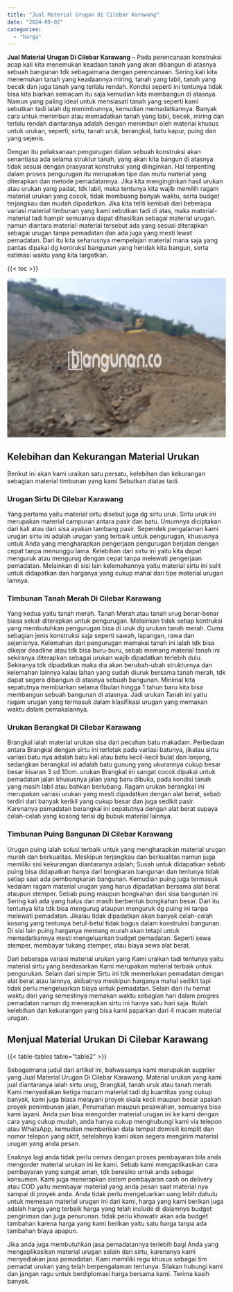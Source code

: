 ```yaml
---
title: "Jual Material Urugan Di Cilebar Karawang"
date: "2024-09-02"
categories: 
  - "harga"
---
```


**Jual Material Urugan Di Cilebar Karawang** – Pada perencanaan konstruksi acap kali kita menemukan keadaan tanah yang akan dibangun di atasnya sebuah bangunan tdk sebagaimana dengan perencanaan. Sering kali kita menemukan tanah yang keadaannya miring, tanah yang labil, tanah yang becek dan juga tanah yang terlalu rendah. Kondisi seperti ini tentunya tidak bisa kita biarkan semacam itu saja kemudian kita membangun di atasnya. Namun yang paling ideal untuk mensiasati tanah yang seperti kami sebutkan tadi ialah dg menimbunnya, kemudian memadatkannya. Banyak cara untuk menimbun atau memadatkan tanah yang labil, becek, miring dan terlalu rendah diantaranya adalah dengan menimbun oleh material khusus untuk urukan, seperti; sirtu, tanah uruk, berangkal, batu kapur, puing dan yang sejenis.

Dengan itu pelaksanaan pengurugan dalam sebuah konstruksi akan senantiasa ada selama struktur tanah, yang akan kita bangun di atasnya tidak sesuai dengan prasyarat konstruksi yang diinginkan. Hal terpenting dalam proses pengurugan itu merupakan tipe dan mutu material yang diterapkan dan metode pemadatannya. Jika kita menginginkan hasil urukan atau urukan yang padat, tdk labil, maka tentunya kita wajib memilih ragam material urukan yang cocok, tidak membuang banyak waktu, serta budget terjangkau dan mudah dipadatkan. Jika kita teliti kembali dari beberapa variasi material timbunan yang kami sebutkan tadi di atas, maka material-material tadi hampir semuanya dapat dihasilkan sebagai material urugan. namun diantara material-material tersebut ada yang sesuai diterapkan sebagai urugan tanpa pemadatan dan ada juga yang mesti lewat pemadatan. Dari itu kita seharusnya mempelajari material mana saja yang pantas dipakai dg kontruksi bangunan yang hendak kita bangun, serta estimasi waktu yang kita targetkan.

{{< toc >}}

![Jual Material Urugan Di Cilebar Karawang](/images/jual-urugan-26.png)

## Kelebihan dan Kekurangan Material Urukan

Berikut ini akan kami uraikan satu persatu, kelebihan dan kekurangan sebagian material timbunan yang kami Sebutkan diatas tadi.

### Urugan Sirtu Di Cilebar Karawang

Yang pertama yaitu material sirtu disebut juga dg sirtu uruk. Sirtu uruk ini merupakan material campuran antara pasir dan batu. Umumnya diciptakan dari kali atau dari sisa ayakan tambang pasir. Sependek pengalaman kami urugan sirtu ini adalah urugan yang terbaik untuk pengurugan, khususnya untuk Anda yang mengharapkan pengerjaan pengurugan berjalan dengan cepat tanpa menunggu lama. Kelebihan dari sirtu ini yaitu kita dapat menguruk atau mengurug dengan cepat tanpa melewati pengerjaan pemadatan. Melainkan di sisi lain kelemahannya yaitu material sirtu ini sulit untuk didapatkan dan harganya yang cukup mahal dari tipe material urugan lainnya.

### Timbunan Tanah Merah Di Cilebar Karawang

Yang kedua yaitu tanah merah. Tanah Merah atau tanah urug benar-benar biasa sekali diterapkan untuk pengurugan. Melainkan tidak setiap kontruksi yang membutuhkan pengurugan bisa di uruk dg urukan tanah merah. Cuma sebagian jenis konstruksi saja seperti sawah, lapangan, rawa dan sejenisnya. Kelemahan dari pengurugan memakai tanah ini ialah tdk bisa dikejar deadline atau tdk bisa buru-buru, sebab memang material tanah ini sekiranya diterapkan sebagai urukan wajib dipadatkan terlebih dulu. Sekiranya tdk dipadatkan maka dia akan berubah-ubah strukturnya dan kelemahan lainnya kalau lahan yang sudah diuruk bersama tanah merah, tdk dapat segera dibangun di atasnya sebuah bangunan. Minimal kita sepatutnya membiarkan selama 6bulan hingga 1 tahun baru kita bisa membangun sebuah bangunan di atasnya. Jadi urukan Tanah ini yaitu ragam urugan yang termasuk dalam klasifikasi urugan yang memakan waktu dalam pemakaiannya.

### Urukan Berangkal Di Cilebar Karawang

Brangkal ialah material urukan sisa dari pecahan batu makadam. Perbedaan antara Brangkal dengan sirtu ini terletak pada variasi batunya, jikalau sirtu variasi batu nya adalah batu kali atau batu kecil-kecil bulat dan lonjong, sedangkan berangkal ini adalah batu gunung yang ukurannya cukup besar besar kisaran 3 sd 10cm. urukan Brangkal ini sangat cocok dipakai untuk pemadatan jalan khususnya jalan yang baru dibuka, pada kondisi tanah yang masih labil atau bahkan berlubang. Ragam urukan berangkal ini merupakan variasi urukan yang mesti dipadatkan dengan alat berat, sebab terdiri dari banyak kerikil yang cukup besar dan juga sedikit pasir. Karenanya pemadatan berangkal ini sepatutnya dengan alat berat supaya celah-celah yang kosong terisi dg bubuk material lainnya.

### Timbunan Puing Bangunan Di Cilebar Karawang

Urugan puing ialah solusi terbaik untuk yang mengharapkan material urugan murah dan berkualitas. Meskipun terjangkau dan berkualitas namun juga memiliki sisi kekurangan diantaranya adalah; Susah untuk didapatkan sebab puing bisa didapatkan hanya dari bongkaran bangunan dan tentunya tidak setiap saat ada pembongkaran bangunan. Kemudian puing juga termasuk kedalam ragam material urugan yang harus dipadatkan bersama alat berat ataupun stemper. Sebab puing maupun bongkahan dari sisa bangunan ini Sering kali ada yang halus dan masih berbentuk bongkahan besar. Dari itu tentunya kita tdk bisa mengurug ataupun menguruk dg puing ini tanpa melewati pemadatan. Jikalau tidak dipadatkan akan banyak celah-celah kosong yang tentunya betul-betul tidak bagus dalam konstruksi bangunan. Di sisi lain puing harganya memang murah akan tetapi untuk memadatkannya mesti mengeluarkan budget pemadatan. Seperti sewa stemper, membayar tukang stemper, atau biaya sewa alat berat.

Dari beberapa variasi material urukan yang Kami uraikan tadi tentunya yaitu material sirtu yang berdasarkan Kami merupakan material terbaik untuk pengurukan. Selain dari simple Sirtu ini tdk memerlukan pemadatan dengan alat berat atau lainnya, akibatnya meskipun harganya mahal sedikit tapi tidak perlu mengeluarkan biaya untuk pemadatan. Selain dari itu hemat waktu dari yang semestinya memakan waktu sebagian hari dalam progres pemadatan namun dg menerapkan sirtu ini hanya satu hari saja. Itulah kelebihan dan kekurangan yang bisa kami paparkan dari 4 macam material urugan.

## Menjual Material Urukan Di Cilebar Karawang

{{< table-tables table="table2" >}}

Sebagaimana judul dari artikel ini, bahwasanya kami merupakan supplier yang Jual Material Urugan Di Cilebar Karawang. Material urukan yang kami jual diantaranya ialah sirtu urug, Brangkal, tanah uruk atau tanah merah. Kami menyediakan ketiga macam material tadi dg kuantitas yang cukup banyak, kami juga biasa melayani proyek skala kecil maupun besar apakah proyek penimbunan jalan, Perumahan maupun pesawahan, semuanya bisa kami layani. Anda pun bisa mengorder material urugan ini ke kami dengan cara yang cukup mudah, anda hanya cukup menghubungi kami via telepon atau WhatsApp, kemudian memberikan data tempat domisili komplit dan nomor telepon yang aktif, setelahnya kami akan segera mengirim material urugan yang anda pesan.

Enaknya lagi anda tidak perlu cemas dengan proses pembayaran bila anda mengorder material urukan ini ke kami. Sebab kami mengaplikasikan cara pembayaran yang sangat aman, tdk beresiko untuk anda sebagai konsumen. Kami juga menerapkan sistem pembayaran cash on delivery atau COD yaitu membayar material yang anda pesan saat material nya sampai di proyek anda. Anda tidak perlu mengeluarkan uang lebih dahulu untuk memesan material urugan ini dari kami, harga yang kami berikan juga adalah harga yang terbaik harga yang telah include di dalamnya budget pengiriman dan juga penurunan. tidak perlu khawatir akan ada budget tambahan karena harga yang kami berikan yaitu satu harga tanpa ada tambahan biaya apapun.

Jika anda juga membutuhkan jasa pemadatannya terlebih bagi Anda yang mengaplikasikan material urugan selain dari sirtu, karenanya kami menyediakan jasa pemadatan. Kami memiliki regu khusus sebagai tim pemadat urukan yang telah berpengalaman tentunya. Silakan hubungi kami dan jangan ragu untuk berdiplomasi harga bersama kami. Terima kasih banyak.

